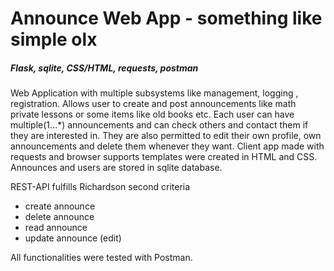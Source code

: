 # Announce Web App - something like simple olx 
##### Flask, sqlite, CSS/HTML, requests, postman

Web Application with multiple subsystems like management, logging , registration.
Allows user to create and post announcements like math private lessons or some items like old books etc.
Each user can have multiple(1...*) announcements and can check others and contact them if they are interested in.
They are also  permitted to edit their own profile, own announcements and delete them whenever they want.
Client app made with requests and browser supports templates were created in HTML and CSS. Announces and users are stored in 
sqlite database.

REST-API fulfills Richardson second criteria
- create announce
- delete announce
- read announce
- update announce (edit)
 
 All functionalities were tested with Postman.

